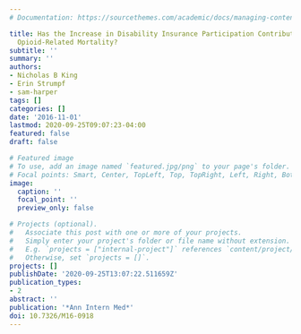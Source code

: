 ```yaml
---
# Documentation: https://sourcethemes.com/academic/docs/managing-content/

title: Has the Increase in Disability Insurance Participation Contributed to Increased
  Opioid-Related Mortality?
subtitle: ''
summary: ''
authors:
- Nicholas B King
- Erin Strumpf
- sam-harper
tags: []
categories: []
date: '2016-11-01'
lastmod: 2020-09-25T09:07:23-04:00
featured: false
draft: false

# Featured image
# To use, add an image named `featured.jpg/png` to your page's folder.
# Focal points: Smart, Center, TopLeft, Top, TopRight, Left, Right, BottomLeft, Bottom, BottomRight.
image:
  caption: ''
  focal_point: ''
  preview_only: false

# Projects (optional).
#   Associate this post with one or more of your projects.
#   Simply enter your project's folder or file name without extension.
#   E.g. `projects = ["internal-project"]` references `content/project/deep-learning/index.md`.
#   Otherwise, set `projects = []`.
projects: []
publishDate: '2020-09-25T13:07:22.511659Z'
publication_types:
- 2
abstract: ''
publication: '*Ann Intern Med*'
doi: 10.7326/M16-0918
---
```

